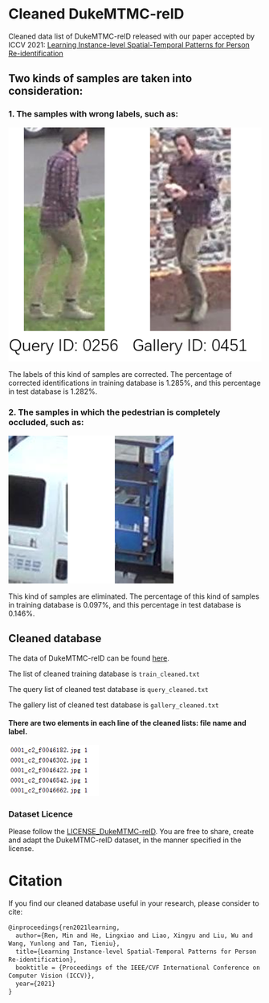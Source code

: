 # Cleaned DukeMTMC-reID

Cleaned data list of DukeMTMC-reID released with our paper accepted by ICCV 2021: [Learning Instance-level Spatial-Temporal Patterns for Person Re-identification](https://arxiv.org/abs/2108.00171)

## Two kinds of samples are taken into consideration:

### 1. The samples with wrong labels, such as: 

![arch](wrong_labels.png)

The labels of this kind of samples are corrected. The percentage of corrected identifications in training database is 1.285%, and this percentage in test database is 1.282%.

### 2. The samples in which the pedestrian is completely occluded, such as: 

![arch](occlusion.png)

This kind of samples are eliminated. The percentage of this kind of samples in training database is 0.097%, and this percentage in test database is 0.146%.

## Cleaned database

The data of DukeMTMC-reID can be found [here](http://vision.cs.duke.edu/DukeMTMC/).

The list of cleaned training database is `train_cleaned.txt`

The query list of cleaned test database is `query_cleaned.txt`

The gallery list of cleaned test database is `gallery_cleaned.txt`

#### There are two elements in each line of the cleaned lists: file name and label.

![arch](txt.PNG)

### Dataset Licence

Please follow the [LICENSE_DukeMTMC-reID](https://github.com/layumi/DukeMTMC_reID_evaluation/blob/master/LICENSE_DukeMTMC-reID.txt). You are free to share, create and adapt the DukeMTMC-reID dataset, in the manner specified in the license. 

# Citation

If you find our cleaned database useful in your research, please consider to cite:

    @inproceedings{ren2021learning,
      author={Ren, Min and He, Lingxiao and Liao, Xingyu and Liu, Wu and Wang, Yunlong and Tan, Tieniu},
      title={Learning Instance-level Spatial-Temporal Patterns for Person Re-identification},
      booktitle = {Proceedings of the IEEE/CVF International Conference on Computer Vision (ICCV)},
      year={2021}
    }


    

